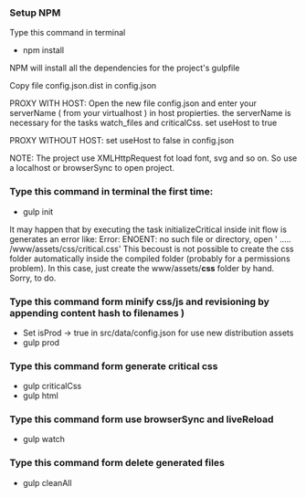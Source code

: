 ### Setup NPM
Type this command in terminal

* npm install

NPM will install all the dependencies for the project's gulpfile

Copy file config.json.dist in config.json

PROXY WITH HOST:
Open the new file config.json and enter your serverName ( from your virtualhost ) in host propierties.
the serverName is necessary for the tasks watch_files and criticalCss.
set useHost to true

PROXY WITHOUT HOST:
set useHost to false in config.json

NOTE:
The project use XMLHttpRequest fot load font, svg and so on.
So use a localhost or browserSync to open project.

### Type this command in terminal the first time:

* gulp init

It may happen that by executing the task initializeCritical inside init flow is generates an error like:
Error: ENOENT: no such file or directory, open ' ..... /www/assets/css/critical.css'
This becoust is not possible to create the css folder automatically inside the compiled folder (probably for a permissions problem).
In this case, just create the www/assets/**css** folder by hand.
Sorry, to do.


### Type this command form minify css/js and revisioning by appending content hash to filenames )

* Set isProd -> true in src/data/config.json for use new distribution assets
* gulp prod

### Type this command form generate critical css

* gulp criticalCss
* gulp html


### Type this command form use browserSync and liveReload

* gulp watch


### Type this command form delete generated files

* gulp cleanAll
